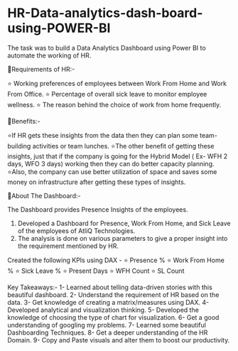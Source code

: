 # HR-Data-analytics-dash-board-using-POWER-BI
The task was to build a Data Analytics Dashboard using Power BI to automate the working of HR.

🚀Requirements of HR:-

⭐️ Working preferences of employees between Work From Home and Work From Office.
⭐️ Percentage of overall sick leave to monitor employee wellness.
⭐️ The reason behind the choice of work from home frequently.

 
🚀Benefits:-

⭐️If HR  gets these insights from the data then they can plan some team-building activities or team lunches.
⭐️The other benefit of getting these insights, just that if the company is going for the Hybrid Model ( Ex- WFH 2 days, WFO 3 days) working then they can do better capacity planning.
⭐️Also, the company can use better utilization of space and saves some money on infrastructure after getting these types of insights.

🚀About The Dashboard:- 

The Dashboard provides Presence Insights of the employees. 
1. Developed a Dashboard for Presence, Work From Home, and Sick Leave of the employees of AtliQ Technologies.
2. The analysis is done on various parameters to give a proper insight into the requirement mentioned by HR.

Created the following KPIs using DAX -
⭐️ Presence %
⭐️ Work From Home %
⭐️ Sick Leave %
⭐️ Present Days
⭐️ WFH Count
⭐️ SL Count

Key Takeaways:-
 1- Learned about telling data-driven stories with this beautiful dashboard.
 2- Understand the requirement of HR based on the data.
 3- Get knowledge of creating a matrix/measures using DAX.
 4- Developed analytical and visualization thinking.
 5- Developed the knowledge of choosing the type of chart for visualization.
 6- Get a good understanding of googling my problems.
 7- Learned some beautiful Dashboarding Techniques.
 8- Get a deeper understanding of the HR Domain.
9- Copy and Paste visuals and alter them to boost our productivity.

